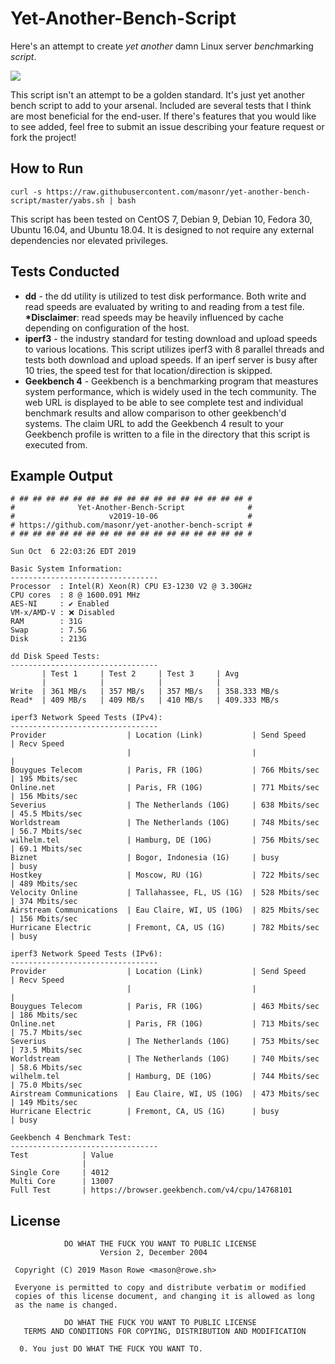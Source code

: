 # Yet-Another-Bench-Script

Here's an attempt to create _yet another_ damn Linux server *bench*marking _script_.

![](https://imgs.xkcd.com/comics/standards.png)

This script isn't an attempt to be a golden standard. It's just yet another bench script to add to your arsenal. Included are several tests that I think are most beneficial for the end-user. If there's features that you would like to see added, feel free to submit an issue describing your feature request or fork the project!

## How to Run

`curl -s https://raw.githubusercontent.com/masonr/yet-another-bench-script/master/yabs.sh | bash`

This script has been tested on CentOS 7, Debian 9, Debian 10, Fedora 30, Ubuntu 16.04, and Ubuntu 18.04. It is designed to not require any external dependencies nor elevated privileges.

## Tests Conducted

* **dd** - the dd utility is utilized to test disk performance. Both write and read speeds are evaluated by writing to and reading from a test file. __\*Disclaimer__: read speeds may be heavily influenced by cache depending on configuration of the host.
* **iperf3** - the industry standard for testing download and upload speeds to various locations. This script utilizes iperf3 with 8 parallel threads and tests both download and upload speeds. If an iperf server is busy after 10 tries, the speed test for that location/direction is skipped.
* **Geekbench 4** - Geekbench is a benchmarking program that meastures system performance, which is widely used in the tech community. The web URL is displayed to be able to see complete test and individual benchmark results and allow comparison to other geekbench'd systems. The claim URL to add the Geekbench 4 result to your Geekbench profile is written to a file in the directory that this script is executed from.

## Example Output

```
# ## ## ## ## ## ## ## ## ## ## ## ## ## ## ## ## ## #
#              Yet-Another-Bench-Script              #
#                     v2019-10-06                    #
# https://github.com/masonr/yet-another-bench-script #
# ## ## ## ## ## ## ## ## ## ## ## ## ## ## ## ## ## #

Sun Oct  6 22:03:26 EDT 2019

Basic System Information:
---------------------------------
Processor  : Intel(R) Xeon(R) CPU E3-1230 V2 @ 3.30GHz
CPU cores  : 8 @ 1600.091 MHz
AES-NI     : ✔ Enabled
VM-x/AMD-V : ❌ Disabled
RAM        : 31G
Swap       : 7.5G
Disk       : 213G

dd Disk Speed Tests:
---------------------------------
       | Test 1     | Test 2     | Test 3     | Avg
       |            |            |            |
Write  | 361 MB/s   | 357 MB/s   | 357 MB/s   | 358.333 MB/s
Read*  | 409 MB/s   | 409 MB/s   | 410 MB/s   | 409.333 MB/s

iperf3 Network Speed Tests (IPv4):
---------------------------------
Provider                  | Location (Link)           | Send Speed      | Recv Speed
                          |                           |                 |
Bouygues Telecom          | Paris, FR (10G)           | 766 Mbits/sec   | 195 Mbits/sec
Online.net                | Paris, FR (10G)           | 771 Mbits/sec   | 156 Mbits/sec
Severius                  | The Netherlands (10G)     | 638 Mbits/sec   | 45.5 Mbits/sec
Worldstream               | The Netherlands (10G)     | 748 Mbits/sec   | 56.7 Mbits/sec
wilhelm.tel               | Hamburg, DE (10G)         | 756 Mbits/sec   | 69.1 Mbits/sec
Biznet                    | Bogor, Indonesia (1G)     | busy            | busy
Hostkey                   | Moscow, RU (1G)           | 722 Mbits/sec   | 489 Mbits/sec
Velocity Online           | Tallahassee, FL, US (1G)  | 528 Mbits/sec   | 374 Mbits/sec
Airstream Communications  | Eau Claire, WI, US (10G)  | 825 Mbits/sec   | 156 Mbits/sec
Hurricane Electric        | Fremont, CA, US (1G)      | 782 Mbits/sec   | busy

iperf3 Network Speed Tests (IPv6):
---------------------------------
Provider                  | Location (Link)           | Send Speed      | Recv Speed
                          |                           |                 |
Bouygues Telecom          | Paris, FR (10G)           | 463 Mbits/sec   | 186 Mbits/sec
Online.net                | Paris, FR (10G)           | 713 Mbits/sec   | 75.7 Mbits/sec
Severius                  | The Netherlands (10G)     | 753 Mbits/sec   | 73.5 Mbits/sec
Worldstream               | The Netherlands (10G)     | 740 Mbits/sec   | 58.6 Mbits/sec
wilhelm.tel               | Hamburg, DE (10G)         | 744 Mbits/sec   | 75.0 Mbits/sec
Airstream Communications  | Eau Claire, WI, US (10G)  | 473 Mbits/sec   | 149 Mbits/sec
Hurricane Electric        | Fremont, CA, US (1G)      | busy            | busy

Geekbench 4 Benchmark Test:
---------------------------------
Test            | Value
                |
Single Core     | 4012
Multi Core      | 13007
Full Test       | https://browser.geekbench.com/v4/cpu/14768101

```

## License
```
            DO WHAT THE FUCK YOU WANT TO PUBLIC LICENSE
                    Version 2, December 2004

 Copyright (C) 2019 Mason Rowe <mason@rowe.sh>

 Everyone is permitted to copy and distribute verbatim or modified
 copies of this license document, and changing it is allowed as long
 as the name is changed.

            DO WHAT THE FUCK YOU WANT TO PUBLIC LICENSE
   TERMS AND CONDITIONS FOR COPYING, DISTRIBUTION AND MODIFICATION

  0. You just DO WHAT THE FUCK YOU WANT TO.
```
